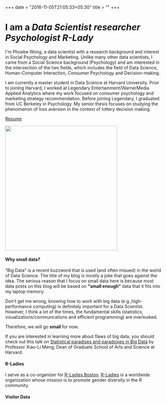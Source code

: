 +++
date = "2016-11-05T21:05:33+05:30"
title = ""
+++
<h1 class="cd-headline type"><span>I am a</span>
  <span class="cd-words-wrapper">
      <b class="is-visible">
      <i class="in"> </i><i class="in">D</i><i class="in">a</i><i class="in">t</i><i class="in">a</i><i class="in"> </i><i class="in">S</i><i class="in">c</i><i class="in">i</i><i class="in">e</i><i class="in">n</i><i class="in">t</i><i class="in">i</i><i class="in">s</i><i class="in">t</i>
      </b>
    <b class="is-hidden"><i class="out"> </i><i class="out">r</i><i class="out">e</i><i class="out">s</i><i class="out">e</i><i class="out">a</i><i class="out">r</i><i class="out">c</i><i class="out">h</i><i class="out">e</i><i class="out">r</i>
    </b>
    <b class="is-hidden">
      <i class="out"> </i><i class="out">P</i><i class="out">s</i><i class="out">y</i><i class="out">c</i><i class="out">h</i><i class="out">o</i><i class="out">l</i><i class="out">o</i><i class="out">g</i><i class="out">i</i><i class="out">s</i><i class="out">t</i>
    </b>
    <b class="is-hidden">
      <i class="out"> </i><i class="out">R</i><i class="out">-</i><i class="out">L</i><i class="out">a</i><i class="out">d</i><i class="out">y</i>
    </b>
  </span>
</h1>

I'm Phoebe Wong, a data scientist with a research background and interest in Social Psychology and Marketing. Unlike many other data scientists, I came from a Social Science background (Psychology) and am interested in the intersection of the two fields, which includes the field of Data Science, Human-Computer Interaction, Consumer Psychology and Decision-making.

I am currently a master student in Data Science at Harvard University. Prior to joining Harvard, I worked at Legendary Entertainment/WarnerMedia Applied Analytics where my work focused on consumer psychology and marketing strategy recommendation. Before joining Legendary, I graduated from UC Berkeley in Psychology. My senior thesis focuses on studying the phenomenon of loss aversion in the context of lottery decision making.

[Resume](/pdf/Resume_PhoebeWong_website.pdf)

<img src = "/img/thumbnail.jpg" width = "360" height = "400">


#### Why small data?
"Big Data" is a recent buzzword that is used (and often misued) in the world of Data Science. The title of my blog is mostly a joke that goes against the idea. The serious reason that I focus on small data here is because most data posts on this blog will be based on **"small enough"** data that it fits into my laptop memory. 

Don't get me wrong, knowing how to work with big data (e.g.,high-performance computing) is definitely important for a Data Scientist. However, I think a lot of the times, the fundamental skills (statistics, visualizations/communcations and efficient programming) are overlooked. 

Therefore, we will go **small** for now.

If you are interested in learning more about flaws of big data, you should check out this talk on [Statistical paradises and paradoxies in Big Data](https://www.youtube.com/watch?v=8YLdIDOMEZs) by Professor Xiao-Li Meng, Dean of Graduate School of Arts and Science at Harvard.

#### R-Ladies
I serve as a co-organizer for [R-Ladies Boston](https://www.meetup.com/rladies-boston/). [R-Ladies](https://rladies.org/) is a worldwide organization whose mission is to promote gender diversity in the R community. 

#### Visitor Data

<script type="text/javascript" id="clstr_globe" src="//cdn.clustrmaps.com/globe.js?d=FHxadM382ME-I3_mtYsiSaBoK5eMXLdJ9at2knrLZjw"></script>
